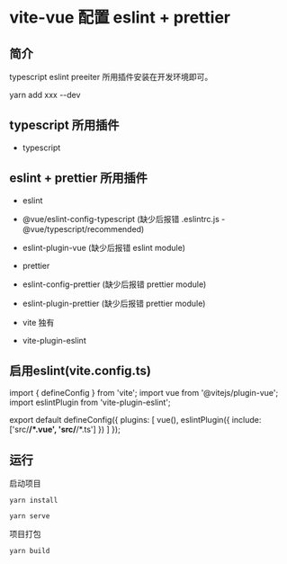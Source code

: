 # vite-vue 配置 eslint + prettier

## 简介

typescript eslint preeiter 所用插件安装在开发环境即可。

yarn add xxx --dev

## typescript 所用插件

* typescript

## eslint + prettier 所用插件

* eslint
* @vue/eslint-config-typescript (缺少后报错 .eslintrc.js - @vue/typescript/recommended)
* eslint-plugin-vue (缺少后报错 eslint module)

* prettier
* eslint-config-prettier (缺少后报错 prettier module)
* eslint-plugin-prettier (缺少后报错 prettier module)

* vite 独有
* vite-plugin-eslint

## 启用eslint(vite.config.ts)

import { defineConfig } from 'vite';
import vue from '@vitejs/plugin-vue';
import eslintPlugin from 'vite-plugin-eslint';

export default defineConfig({
  plugins: [
    vue(),
    eslintPlugin({
      include: ['src/**/*.vue', 'src/**/*.ts']
    })
  ]
});

## 运行

启动项目

```
yarn install
```

```
yarn serve
```

项目打包

```
yarn build
```
